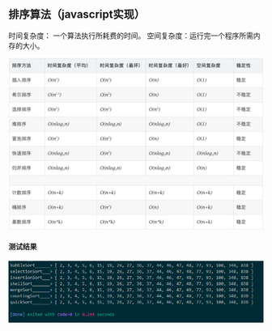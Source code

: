 ## 排序算法（javascript实现）

时间复杂度： 一个算法执行所耗费的时间。
空间复杂度：运行完一个程序所需内存的大小。

![avatar](img/sort_01.png)


#### 测试结果
![avatar](img/test.png)